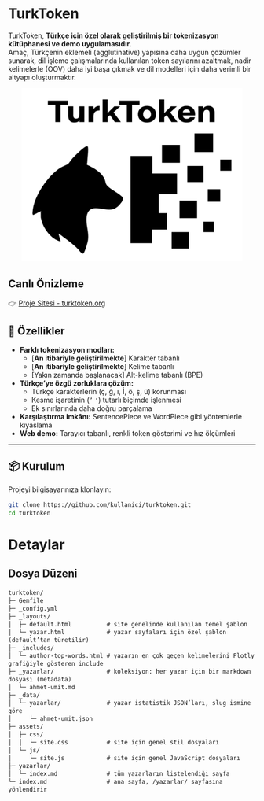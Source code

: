 # TurkToken

TurkToken, **Türkçe için özel olarak geliştirilmiş bir tokenizasyon kütüphanesi ve demo uygulamasıdır**.  
Amaç, Türkçenin eklemeli (agglutinative) yapısına daha uygun çözümler sunarak, dil işleme çalışmalarında kullanılan token sayılarını azaltmak, nadir kelimelerle (OOV) daha iyi başa çıkmak ve dil modelleri için daha verimli bir altyapı oluşturmaktır.

<p align="center">
  <img src="assets/cover.png" alt="TurkToken" width="450">
</p>

## Canlı Önizleme

👉 [Proje Sitesi - turktoken.org](https://turktoken.org)


## 🚀 Özellikler

- **Farklı tokenizasyon modları:**
  - [**An itibariyle geliştirilmekte**] Karakter tabanlı
  - [**An itibariyle geliştirilmekte**] Kelime tabanlı
  - [Yakın zamanda başlanacak] Alt-kelime tabanlı (BPE)
- **Türkçe’ye özgü zorluklara çözüm:**
  - Türkçe karakterlerin (ç, ğ, ı, İ, ö, ş, ü) korunması
  - Kesme işaretinin (`’` `'`) tutarlı biçimde işlenmesi
  - Ek sınırlarında daha doğru parçalama
- **Karşılaştırma imkânı:** SentencePiece ve WordPiece gibi yöntemlerle kıyaslama
- **Web demo:** Tarayıcı tabanlı, renkli token gösterimi ve hız ölçümleri

---

## 📦 Kurulum

Projeyi bilgisayarınıza klonlayın:

```bash
git clone https://github.com/kullanici/turktoken.git
cd turktoken
```

#  Detaylar

## Dosya Düzeni
```
turktoken/
├─ Gemfile
├─ _config.yml
├─ _layouts/
│  ├─ default.html          # site genelinde kullanılan temel şablon
│  └─ yazar.html            # yazar sayfaları için özel şablon (default’tan türetilir)
├─ _includes/
│  └─ author-top-words.html # yazarın en çok geçen kelimelerini Plotly grafiğiyle gösteren include
├─ _yazarlar/               # koleksiyon: her yazar için bir markdown dosyası (metadata)
│  └─ ahmet-umit.md
├─ _data/
│  └─ yazarlar/             # yazar istatistik JSON’ları, slug ismine göre
│     └─ ahmet-umit.json
├─ assets/
│  ├─ css/
│  │  └─ site.css           # site için genel stil dosyaları
│  └─ js/
│     └─ site.js            # site için genel JavaScript dosyaları
├─ yazarlar/
│  └─ index.md              # tüm yazarların listelendiği sayfa
└─ index.md                 # ana sayfa, /yazarlar/ sayfasına yönlendirir

```
